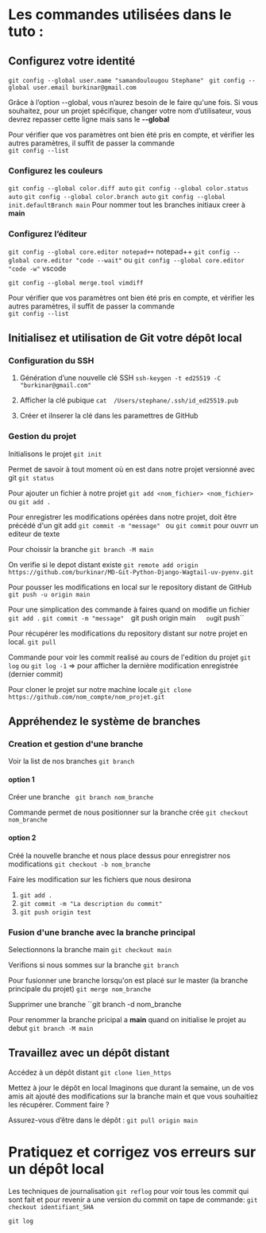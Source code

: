 # Les commandes utilisées dans le tuto :

## Configurez votre identité
``git config --global user.name "samandoulougou Stephane" ``
``git config --global user.email burkinar@gmail.com``

Grâce à l’option --global, vous n’aurez besoin de le faire qu'une fois.
Si vous souhaitez, pour un projet spécifique, changer votre nom d’utilisateur, vous devrez repasser cette ligne mais sans le **--global**

Pour vérifier que vos paramètres ont bien été pris en compte, et vérifier les autres paramètres, il suffit de passer la commande  
``git config --list``

### Configurez les couleurs
``git config --global color.diff auto``
``git config --global color.status auto``
``git config --global color.branch auto``
``git config --global init.defaultBranch main``		Pour nommer tout les branches initiaux creer à **main**

### Configurez l’éditeur
``git config --global core.editor notepad++``			notepad++
``git config --global core.editor "code --wait"`` 
ou 
``git config --global core.editor "code -w"``	vscode

``git config --global merge.tool vimdiff``

Pour vérifier que vos paramètres ont bien été pris en compte, et vérifier les autres paramètres, il suffit de passer la commande  
``git config --list``

## Initialisez et utilisation de Git votre dépôt local 

### Configuration du SSH

1. Génération d’une nouvelle clé SSH
``ssh-keygen -t ed25519 -C "burkinar@gmail.com" ``

2. Afficher la clé pubique
``cat  /Users/stephane/.ssh/id_ed25519.pub``

3. Créer et iInserer la clé dans les paramettres de GitHub

### Gestion du projet
Initialisons le projet
``git init``

Permet de savoir à tout moment où en est dans notre projet versionné avec git
``git status``

Pour ajouter un fichier à notre projet
``git add <nom_fichier> <nom_fichier>``  ou ``git add .`` 

Pour enregistrer les modifications opérées dans notre projet, doit être précédé d'un git add
``git commit -m "message" ``	ou ``git commit`` pour ouvrr un editeur de texte

Pour choissir la branche 
``git branch -M main``

On verifie si le depot distant existe
``git remote add origin https://github.com/burkinar/MD-Git-Python-Django-Wagtail-uv-pyenv.git``

Pour pousser les modifications en local sur le repository distant de GitHub
``git push -u origin main``

Pour une simplication des commande à faires quand on modifie un fichier
``git add .`` 
``git commit -m "message" 
``git push origin main``	ou ``git push``

Pour récupérer les modifications du repository distant sur notre projet en local.
``git pull``

Commande pour voir les commit realisé au cours de l'edition du projet
``git log``
ou
``git log -1`` => pour afficher la dernière modification enregistrée (dernier commit)

Pour cloner le projet sur notre machine locale
``git clone https://github.com/nom_compte/nom_projet.git``

## Appréhendez le système de branches
### Creation et gestion d'une branche
Voir la list de nos branches
``git branch``
#### option 1
Créer une branche
`` git branch nom_branche``

Commande permet de nous positionner sur la branche crée
``git checkout nom_branche``

#### option 2
Créé la nouvelle branche et nous place dessus pour enregistrer nos modifications
``git checkout -b nom_branche ``

Faire les modification sur les fichiers que nous desirona

1. ``git add .``
2. ``git commit -m "La description du commit" ``
3. ``git push origin test``

### Fusion d'une branche avec la branche principal
Selectionnons la branche main 
``git checkout main``

Verifions si nous sommes sur la branche
``git branch``

Pour fusionner une branche lorsqu'on est placé sur le master (la branche principale du projet)
``git merge nom_branche``

Supprimer une branche
``git branch -d nom_branche

Pour renommer la branche pricipal a **main** quand on initialise le projet au debut
``git branch -M main``

## Travaillez avec un dépôt distant
Accédez à un dépôt distant
``git clone lien_https``

Mettez à jour le dépôt en local
Imaginons que durant la semaine, un de vos amis ait ajouté des modifications sur la branche main et que vous souhaitiez les récupérer.  Comment faire ?

Assurez-vous d’être dans le dépôt :
``git pull origin main``

# Pratiquez et corrigez vos erreurs sur un dépôt local

Les techniques de journalisation
``git reflog`` pour voir tous les commit qui sont fait et pour revenir a une version du commit on tape de commande:
``git checkout identifiant_SHA``

``git log``
